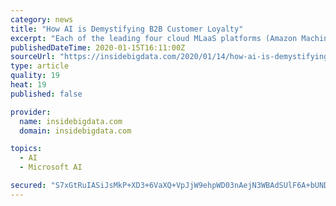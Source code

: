 ```yaml
---
category: news
title: "How AI is Demystifying B2B Customer Loyalty"
excerpt: "Each of the leading four cloud MLaaS platforms (Amazon Machine Learning Services, Azure, Google Cloud AI, and IBM Watson) allow for fast model training that can greatly accelerate the time it takes to get to actual results. Machine learning and AI can’t reveal everything there is to know about customer loyalty, but they can demystify what ..."
publishedDateTime: 2020-01-15T16:11:00Z
sourceUrl: "https://insidebigdata.com/2020/01/14/how-ai-is-demystifying-b2b-customer-loyalty/"
type: article
quality: 19
heat: 19
published: false

provider:
  name: insidebigdata.com
  domain: insidebigdata.com

topics:
  - AI
  - Microsoft AI

secured: "S7xGtRuIASiJsMkP+XD3+6VaXQ+VpJjW9ehpWD03nAejN3WBAdSUlF6A+bUND2m59xMV7hhL/XJX0X/SfK7VO/xWZ1NU20yqammf8DL73qYIq95x39iaF/m3x7Y0MhPbq75iBNnesQ3Cke/GRZ3fc3G0k0JU6Cctm9S2Oh+8UUkA19kIOhaDRCPOunUvG1LnteNi9VDEEP/DoFsH3fd2crfjXNxIp+w3TsOP2+7Hup4yX+h07LnEx/2rlWzutL3GT/jxGx5c/LEaHzxsTyVISl+Eom642hqKSBY2o+8K7kw07rfLKuAP4hAn2hqCcA1LZYfGSc0AsaGRmgZ7dwIYwiwchifhe/NYRFLKieaz3FpJI1yedszzee8JZ2m7jgx0s+zc18yojQ7o2HtvCIrMs2Lnlt4B/U6HLl2L01b6friJBj2EmIXPu2hUaOOW9H9m0+u9ezZS7M//Y4x84oJM1g==;3ca1JAxdY1rABxxDx3bP7Q=="
---
```


